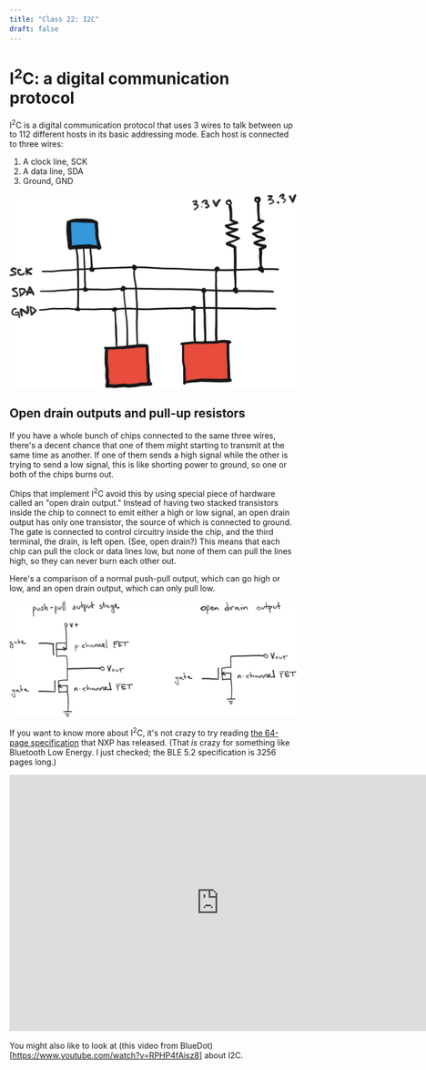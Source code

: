 ```yaml
---
title: "Class 22: I2C"
draft: false
---
```

# I<sup>2</sup>C: a digital communication protocol

I<sup>2</sup>C is a digital communication protocol that uses 3 wires to talk between up to 112 different hosts in its basic addressing mode. Each host is connected to three wires:

 1. A clock line, SCK
 2. A data line, SDA
 3. Ground, GND

![I2C schematic](/img/i2c-schematic.png)

## Open drain outputs and pull-up resistors

If you have a whole bunch of chips connected to the same three wires, there's a decent chance that one of them might starting to transmit at the same time as another. If one of them sends a high signal while the other is trying to send a low signal, this is like shorting power to ground, so one or both of the chips burns out.

Chips that implement I<sup>2</sup>C avoid this by using special piece of hardware called an "open drain output." Instead of having two stacked transistors inside the chip to connect to emit either a high or low signal, an open drain output has only one transistor, the source of which is connected to ground. The gate is connected to control circuitry inside the chip, and the third terminal, the drain, is left open. (See, open drain?) This means that each chip can pull the clock or data lines low, but none of them can pull the lines high, so they can never burn each other out.

Here's a comparison of a normal push-pull output, which can go high or low, and an open drain output, which can only pull low.

![open drain output](/img/i2c-open-drain.png)

If you want to know more about I<sup>2</sup>C, it's not crazy to try reading [the 64-page specification](/pdf/i2c-specification-UM10204.pdf) that NXP has released. (That *is* crazy for something like Bluetooth Low Energy. I just checked; the BLE 5.2 specification is 3256 pages long.)

<iframe id="kaltura_player" src="https://cdnapisec.kaltura.com/p/1813261/sp/181326100/embedIframeJs/uiconf_id/26203331/partner_id/1813261?iframeembed=true&playerId=kaltura_player&entry_id=1_zqozv6fh&flashvars[streamerType]=auto&amp;flashvars[localizationCode]=en&amp;flashvars[leadWithHTML5]=true&amp;flashvars[sideBarContainer.plugin]=true&amp;flashvars[sideBarContainer.position]=left&amp;flashvars[sideBarContainer.clickToClose]=true&amp;flashvars[chapters.plugin]=true&amp;flashvars[chapters.layout]=vertical&amp;flashvars[chapters.thumbnailRotator]=false&amp;flashvars[streamSelector.plugin]=true&amp;flashvars[EmbedPlayer.SpinnerTarget]=videoHolder&amp;flashvars[dualScreen.plugin]=true&amp;flashvars[Kaltura.addCrossoriginToIframe]=true&amp;&wid=1_yfhf0mos" width="736" height="450" allowfullscreen webkitallowfullscreen mozAllowFullScreen allow="autoplay *; fullscreen *; encrypted-media *" sandbox="allow-forms allow-same-origin allow-scripts allow-top-navigation allow-pointer-lock allow-popups allow-modals allow-orientation-lock allow-popups-to-escape-sandbox allow-presentation allow-top-navigation-by-user-activation" frameborder="0" title="Kaltura Player"></iframe>

You might also like to look at (this video from BlueDot)[https://www.youtube.com/watch?v=RPHP4fAisz8] about I2C.
